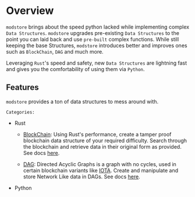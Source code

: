 # Overview

`modstore` brings about the speed python lacked while implementing complex `Data Structures`. `modstore` upgrades pre-existing `Data Structures` to the point you can laid back and use `pre-built` complex functions. While still keeping the base Structures, `modstore` introduces better and improves ones such as `BlockChain`, `DAG` and much more.

Leveraging `Rust`'s speed and safety, new `Data Structures` are lightning fast and gives you the comfortability of using them via `Python`.

## Features

`modstore` provides a ton of data structures to mess around with.

`Categories:`

- Rust

  - [BlockChain](/docs/BlockChain/blockchain.md): Using Rust's performance, create a tamper proof blockchain data structure of your required difficulty. Search through the blockchain and retrieve data in their original form as provided. See docs [here](/docs/BlockChain/blockchain.md).

  - [DAG](/docs/DAG/dag.md): Directed Acyclic Graphs is a graph with no cycles, used in certain blockchain variants like [IOTA](https://www.iota.org). Create and manipulate and store Network Like data in DAGs. See docs [here](/docs/DAG/dag.md).

- Python

